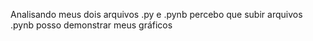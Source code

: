 Analisando meus dois arquivos .py e .pynb percebo que subir arquivos .pynb posso demonstrar meus gráficos
